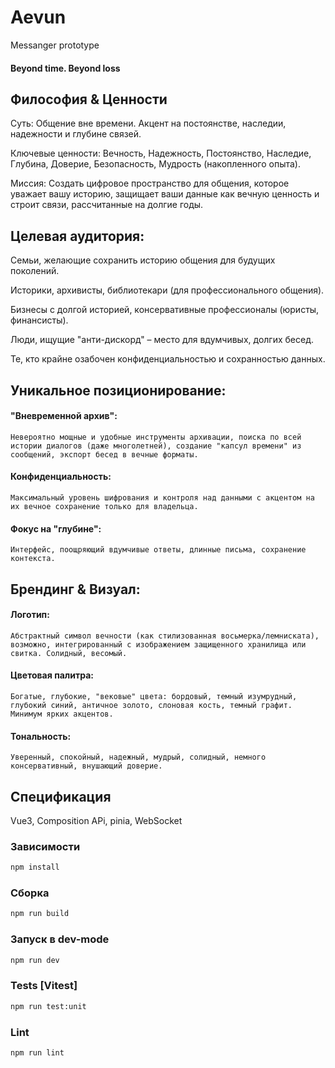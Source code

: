 # Aevun
Messanger prototype

#### Beyond time. Beyond loss

## Философия & Ценности
Суть: Общение вне времени. Акцент на постоянстве, наследии, надежности и глубине связей.

Ключевые ценности: Вечность, Надежность, Постоянство, Наследие, Глубина, Доверие, Безопасность, Мудрость (накопленного опыта).

Миссия: Создать цифровое пространство для общения, которое уважает вашу историю, защищает ваши данные как вечную ценность и строит связи, рассчитанные на долгие годы.

## Целевая аудитория:
Семьи, желающие сохранить историю общения для будущих поколений.

Историки, архивисты, библиотекари (для профессионального общения).

Бизнесы с долгой историей, консервативные профессионалы (юристы, финансисты).

Люди, ищущие "анти-дискорд" – место для вдумчивых, долгих бесед.

Те, кто крайне озабочен конфиденциальностью и сохранностью данных.

## Уникальное позиционирование:
#### "Вневременной архив":
    Невероятно мощные и удобные инструменты архивации, поиска по всей истории диалогов (даже многолетней), создание "капсул времени" из сообщений, экспорт бесед в вечные форматы.

#### Конфиденциальность:
    Максимальный уровень шифрования и контроля над данными с акцентом на их вечное сохранение только для владельца.

#### Фокус на "глубине":
    Интерфейс, поощряющий вдумчивые ответы, длинные письма, сохранение контекста.

## Брендинг & Визуал:
#### Логотип:
    Абстрактный символ вечности (как стилизованная восьмерка/лемниската), возможно, интегрированный с изображением защищенного хранилища или свитка. Солидный, весомый.
#### Цветовая палитра:
    Богатые, глубокие, "вековые" цвета: бордовый, темный изумрудный, глубокий синий, античное золото, слоновая кость, темный графит. Минимум ярких акцентов.
#### Тональность:
    Уверенный, спокойный, надежный, мудрый, солидный, немного консервативный, внушающий доверие.

## Спецификация
Vue3, Composition APi, pinia,
WebSocket

### Зависимости
```sh
npm install
```
### Сборка
```sh
npm run build
```
###  Запуск в dev-mode
```sh
npm run dev
```

### Tests [Vitest]

```sh
npm run test:unit
```

### Lint

```sh
npm run lint
```
